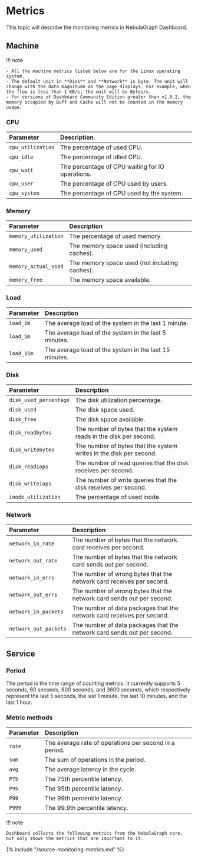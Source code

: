 # Metrics

This topic will describe the monitoring metrics in NebulaGraph Dashboard.

## Machine

!!! note

    - All the machine metrics listed below are for the Linux operating system.
    - The default unit in **Disk** and **Network** is byte. The unit will change with the data magnitude as the page displays. For example, when the flow is less than 1 KB/s, the unit will be Bytes/s.
    - For versions of Dashboard Community Edition greater than v1.0.2, the memory occupied by Buff and Cache will not be counted in the memory usage.

### CPU

|Parameter|Description|
|:---|:---|
|`cpu_utilization`| The percentage of used CPU. |
|`cpu_idle`| The percentage of idled CPU. |
|`cpu_wait`| The percentage of CPU waiting for IO operations. |
|`cpu_user`| The percentage of CPU used by users. |
|`cpu_system`| The percentage of CPU used by the system. |

### Memory

|Parameter| Description|
|:---|:---|
|`memory_utilization`| The percentage of used memory. |
|`memory_used`| The memory space used (including caches). |
|`memory_actual_used`| The memory space used (not including caches). |
|`memory_free`| The memory space available. |

### Load

|Parameter| Description|
|:---|:---|
|`load_1m`| The average load of the system in the last 1 minute. |
|`load_5m`| The average load of the system in the last 5 minutes. |
|`load_15m`| The average load of the system in the last 15 minutes. |

### Disk

|Parameter| Description|
|:---|:---|
|`disk_used_percentage`| The disk utilization percentage.|
|`disk_used`| The disk space used. |
|`disk_free`| The disk space available. |
|`disk_readbytes`| The number of bytes that the system reads in the disk per second. |
|`disk_writebytes`| The number of bytes that the system writes in the disk per second. |
|`disk_readiops`| The number of read queries that the disk receives per second. |
|`disk_writeiops`| The number of write queries that the disk receives per second. |
|`inode_utilization`| The percentage of used inode. |

### Network

|Parameter| Description|
|:---|:---|
|`network_in_rate`| The number of bytes that the network card receives per second. |
|`network_out_rate`| The number of bytes that the network card sends out per second. |
|`network_in_errs`| The number of wrong bytes that the network card receives per second. |
|`network_out_errs`| The number of wrong bytes that the network card sends out per second. |
|`network_in_packets`| The number of data packages that the network card receives per second. |
|`network_out_packets`| The number of data packages that the network card sends out per second. |

## Service

### Period

The period is the time range of counting metrics. It currently supports 5 seconds, 60 seconds, 600 seconds, and 3600 seconds, which respectively represent the last 5 seconds, the last 1 minute, the last 10 minutes, and the last 1 hour.

### Metric methods

|Parameter|Description|
|:---|:---|
|`rate`| The average rate of operations per second in a period. |
|`sum`| The sum of operations in the period. |
|`avg`| The average latency in the cycle. |
|`P75`| The 75th percentile latency. |
|`P95`| The 95th percentile latency. |
|`P99`| The 99th percentile latency. |
|`P999`| The 99.9th percentile latency. |


!!! note

    Dashboard collects the following metrics from the NebulaGraph core, but only shows the metrics that are important to it. 

{% include "/source-monitoring-metrics.md" %}

<!-- The line above is for content reusing. The source file is in the docs-2.0/reuse directory. -->
